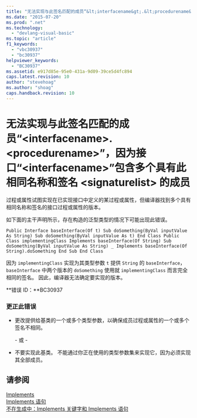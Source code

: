 ```yaml
---
title: "无法实现与此签名匹配的成员“&lt;interfacename&gt;.&lt;procedurename&gt;”，因为接口“&lt;interfacename&gt;”包含多个具有此相同名称和签名 &lt;signaturelist&gt; 的成员 | Microsoft Docs"
ms.date: "2015-07-20"
ms.prod: ".net"
ms.technology: 
  - "devlang-visual-basic"
ms.topic: "article"
f1_keywords: 
  - "vbc30937"
  - "bc30937"
helpviewer_keywords: 
  - "BC30937"
ms.assetid: e917d85e-95e0-431a-9d09-39ce5d4fc894
caps.latest.revision: 10
author: "stevehoag"
ms.author: "shoag"
caps.handback.revision: 10
---
```

# 无法实现与此签名匹配的成员“&lt;interfacename&gt;.&lt;procedurename&gt;”，因为接口“&lt;interfacename&gt;”包含多个具有此相同名称和签名 &lt;signaturelist&gt; 的成员
过程或属性试图实现在已实现接口中定义的某过程或属性，但编译器找到多个具有相同名称和签名的接口过程或属性的版本。  
  
 如下面的主干声明所示，存在构造的泛型类型的情况下可能出现此错误。  
  
```  
Public Interface baseInterface(Of t) Sub doSomething(ByVal inputValue As String) Sub doSomething(ByVal inputValue As t) End Class Public Class implementingClass Implements baseInterface(Of String) Sub doSomething(ByVal inputValue As String) _ Implements baseInterface(Of String).doSomething End Sub End Class  
```  
  
 因为 `implementingClass` 实现为其类型参数 `t` 提供 `String` 的 `baseInterface`，`baseInterface` 中两个版本的 `doSomething` 使用就 `implementingClass` 而言完全相同的签名。 因此，编译器无法确定要实现的版本。  
  
 **错误 ID：**BC30937  
  
### 更正此错误  
  
-   更改提供给基类的一个或多个类型参数，以确保成员过程或属性的一个或多个签名不相同。  
  
     \- 或 \-  
  
-   不要实现此基类。 不能通过你正在使用的类型参数集来实现它，因为必须实现其全部成员。  
  
## 请参阅  
 [Implements](../../visual-basic/language-reference/statements/implements-clause.md)   
 [Implements 语句](../../visual-basic/language-reference/statements/implements-statement.md)   
 [不在生成中：Implements 关键字和 Implements 语句](http://msdn.microsoft.com/zh-cn/b96560f7-6413-480f-a1e2-f80253bab5be)